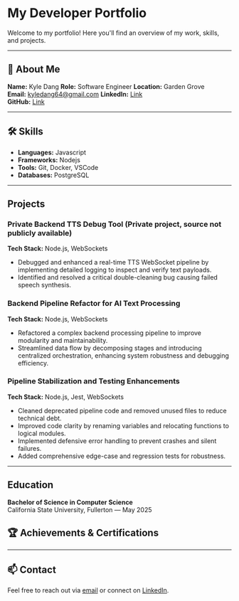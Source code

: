 # My Developer Portfolio

Welcome to my portfolio! Here you'll find an overview of my work, skills, and projects.

---

## 👤 About Me

**Name:** Kyle Dang 
**Role:** Software Engineer 
**Location:** Garden Grove  
**Email:** kyledang64@gmail.com
**LinkedIn:** [Link](https://www.linkedin.com/in/kyle-dang-swe/)  
**GitHub:** [Link](https://github.com/dangkyle64)  

---

## 🛠 Skills

- **Languages:** Javascript
- **Frameworks:** Nodejs
- **Tools:** Git, Docker, VSCode
- **Databases:** PostgreSQL

---

## Projects

### Private Backend TTS Debug Tool (Private project, source not publicly available)  
**Tech Stack:** Node.js, WebSockets  
- Debugged and enhanced a real-time TTS WebSocket pipeline by implementing detailed logging to inspect and verify text payloads.  
- Identified and resolved a critical double-cleaning bug causing failed speech synthesis.

### Backend Pipeline Refactor for AI Text Processing  
**Tech Stack:** Node.js, WebSockets  
- Refactored a complex backend processing pipeline to improve modularity and maintainability.  
- Streamlined data flow by decomposing stages and introducing centralized orchestration, enhancing system robustness and debugging efficiency.

### Pipeline Stabilization and Testing Enhancements  
**Tech Stack:** Node.js, Jest, WebSockets  
- Cleaned deprecated pipeline code and removed unused files to reduce technical debt.  
- Improved code clarity by renaming variables and relocating functions to logical modules.  
- Implemented defensive error handling to prevent crashes and silent failures.  
- Added comprehensive edge-case and regression tests for robustness.

---

## Education

**Bachelor of Science in Computer Science**  
California State University, Fullerton — May 2025

## 🏆 Achievements & Certifications

---

## 📫 Contact

Feel free to reach out via [email](mailto:kyledang64@gmail.com) or connect on [LinkedIn](https://www.linkedin.com/in/kyle-dang-swe/).
